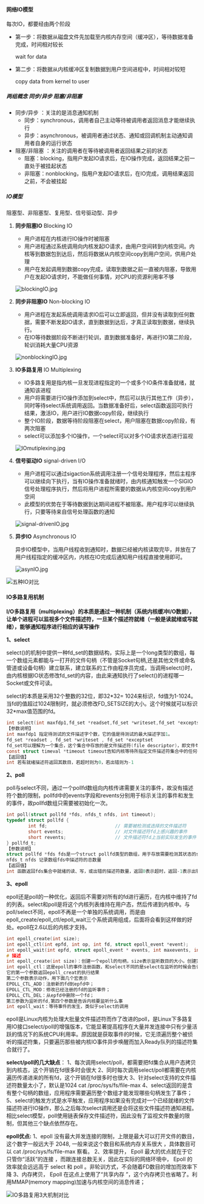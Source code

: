 #### 网络IO模型

每次IO，都要经由两个阶段

- 第一步：将数据从磁盘文件先加载至内核内存空间（缓冲区），等待数据准备完成，时间相对较长

  wait for data

- 第二步：将数据从内核缓冲区复制数据到用户空间进程中，时间相对较短

  copy data from kernel to user

##### 两组概念 同步/异步 阻塞/非阻塞

- 同步/异步 ：关注的是消息通知机制
  - 同步：synchronous，调用者自己主动等待被调用者返回消息才能继续执行
  - 异步：asynchronous，被调用者通过状态、通知或回调机制主动通知调用者自身的运行状态
- 阻塞/非阻塞 ：关注的调用者在等待被调用者返回结果之前的状态
  - 阻塞：blocking，指用户发起IO请求后，在IO操作完成，返回结果之前一直处于被挂起状态
  - 非阻塞：nonblocking，指用户发起IO请求后，在IO完成，调用结果返回之前，不会被挂起

##### IO模型

阻塞型、非阻塞型、复用型、信号驱动型、异步

1. **同步阻塞IO** Blocking IO

   - 用户进程在内核进行IO操作时被阻塞
   - 用户进程通过系统调用向内核发起IO请求，由用户空间转到内核空间。内核等到数据包到达后，然后将数据从内核空间copy到用户空间，供用户处理
   - 用户在发起调用到数据copy完成，读取到数据之前一直被内阻塞，导致用户在发起IO请求时，不能做任何事情，对CPU的资源利用率不够

   ![blockingIO.jpg](assets/blockingIO.jpg)

2. **同步非阻塞IO** Non-blocking IO

   - 用户进程在发起系统调用请求IO后可以立即返回，但并没有读取到任何数据，需要不断发起IO请求，直到数据到达后，才真正读取到数据，继续执行。
   - 在IO等待数据阶段不断进行轮训，直到数据准备好，再进行IO第二阶段，轮训消耗大量CPU资源

   ![nonblockingIO.jpg](assets/nonblockingIO.jpg)

3. **IO多路复用** IO Multiplexing

   - IO多路复用是指内核一旦发现进程指定的一个或多个IO条件准备就绪，就通知该进程
   - 用户将需要进行IO操作添加到select中，然后可以执行其他工作（异步），同时等待select系统调用返回。当数据准备好后，select函数返回可执行结果，激活IO，用户进行IO数据copy阶段，继续执行
   - 整个IO阶段，数据等待阶段阻塞在select，用户阻塞在数据copy阶段，有两次阻塞
   - select可以添加多个IO操作，一个select可以对多个IO请求状态进行监视

   ![IOmutiplexing.jpg](assets/IOmutiplexing.jpg)

4. **信号驱动IO** signal-driven I/O

   - 用户进程可以通过sigaction系统调用注册一个信号处理程序，然后主程序可以继续向下执行，当有IO操作准备就绪时，由内核通知触发一个SIGIO信号处理程序执行，然后将用户进程所需要的数据从内核空间copy到用户空间
   - 此模型的优势在于等待数据到达期间进程不被阻塞。用户程序可以继续执行，只要等待来自信号处理函数的通知

   ![signal-drivenIO.jpg](assets/signal-drivenIO.jpg)

5. **异步IO** Asynchronous IO

   异步IO模型中，当用户线程收到通知时，数据已经被内核读取完毕，并放在了用户线程指定的缓冲区内，内核在IO完成后通知用户线程直接使用即可。

   ![asynIO.jpg](assets/asynIO.jpg)

![五种IO对比](assets/5种IO对比.png)

#### IO多路复用机制

**I/O多路复用（multiplexing）的本质是通过一种机制（系统内核缓冲I/O数据），让单个进程可以监视多个文件描述符，一旦某个描述符就绪（一般是读就绪或写就绪），能够通知程序进行相应的读写操作**

**1、select**

select()的机制中提供一种fd_set的数据结构，实际上是一个long类型的数组，每一个数组元素都能与一打开的文件句柄（不管是Socket句柄,还是其他文件或命名管道或设备句柄）建立联系，建立联系的工作由程序员完成，当调用select()时，由内核根据IO状态修改fd_set的内容，由此来通知执行了select()的进程哪一Socket或文件可读。

select的本质是采用32个整数的32位，即32\*32= 1024来标识，fd值为1-1024。当fd的值超过1024限制时，就必须修改FD_SETSIZE的大小。这个时候就可以标识32*max值范围的fd。

```c
int select(int maxfdp1,fd_set *readset,fd_set *writeset,fd_set *exceptset,const struct timeval *timeout);
【参数说明】
int maxfdp1 指定待测试的文件描述字个数，它的值是待测试的最大描述字加1。
fd_set *readset , fd_set *writeset , fd_set *exceptset
fd_set可以理解为一个集合，这个集合中存放的是文件描述符(file descriptor)，即文件句柄。中间的三个参数指定我们要让内核测试读、写和异常条件的文件描述符集合。如果对某一个的条件不感兴趣，就可以把它设为空指针。
const struct timeval *timeout timeout告知内核等待所指定文件描述符集合中的任何一个就绪可花多少时间。其timeval结构用于指定这段时间的秒数和微秒数。
【返回值】
int 若有就绪描述符返回其数目，若超时则为0，若出错则为-1
```

**2、poll**

poll与select不同，通过一个pollfd数组向内核传递需要关注的事件，故没有描述符个数的限制，pollfd中的events字段和revents分别用于标示关注的事件和发生的事件，故pollfd数组只需要被初始化一次。

```c
int poll(struct pollfd *fds, nfds_t nfds, int timeout);
typedef struct pollfd {
        int fd;                         // 需要被检测或选择的文件描述符
        short events;                   // 对文件描述符fd上感兴趣的事件
        short revents;                  // 文件描述符fd上当前实际发生的事件
} pollfd_t;
【参数说明】
struct pollfd *fds fds是一个struct pollfd类型的数组，用于存放需要检测其状态的socket描述符，并且调用poll函数之后fds数组不会被清空；一个pollfd结构体表示一个被监视的文件描述符，通过传递fds指示 poll() 监视多个文件描述符。其中，结构体的events域是监视该文件描述符的事件掩码，由用户来设置这个域，结构体的revents域是文件描述符的操作结果事件掩码，内核在调用返回时设置这个域
nfds_t nfds 记录数组fds中描述符的总数量
【返回值】
int 函数返回fds集合中就绪的读、写，或出错的描述符数量，返回0表示超时，返回-1表示出错；
```

**3、epoll**

epoll还是poll的一种优化，返回后不需要对所有的fd进行遍历，在内核中维持了fd的列表。select和poll是将这个内核列表维持在用户态，然后传递到内核中。与poll/select不同，epoll不再是一个单独的系统调用，而是由epoll_create/epoll_ctl/epoll_wait三个系统调用组成，后面将会看到这样做的好处。epoll在2.6以后的内核才支持。

```c
int epoll_create(int size);
int epoll_ctl(int epfd, int op, int fd, struct epoll_event *event);
int epoll_wait(int epfd, struct epoll_event * events, int maxevents, int timeout);
# 描述
int epoll_create(int size)：创建一个epoll的句柄，size表示监听数目的大小。创建完句柄它会自动占用一个fd值，使用完epoll一定要记得close，不然fd会被消耗完。
int epoll_ctl：这是epoll的事件注册函数，和select不同的是select在监听的时候会告诉内核监听什么样的事件，而epoll必须在epoll_ctl先注册要监听的事件类型。
它的第一个参数返回epoll_creat的执行结果
第二个参数表示动作，用下面几个宏表示
EPOLL_CTL_ADD：注册新的fd到epfd中；
EPOLL_CTL_MOD：修改已经注册的fd的监听事件；
EPOLL_CTL_DEL：从epfd中删除一个fd；
第三参数为监听的fd,第四个参数是告诉内核要监听什么事
int epoll_wait：等待事件的发生，类似于select的调用
```

epoll是Linux内核为处理大批量文件描述符而作了改进的poll，是Linux下多路复用IO接口select/poll的增强版本，它能显著提高程序在大量并发连接中只有少量活跃的情况下的系统CPU利用率。原因就是获取事件的时候，它无须遍历整个被侦听的描述符集，只要遍历那些被内核IO事件异步唤醒而加入Ready队列的描述符集合就行了。

**select/poll的几大缺点**：
1、每次调用select/poll，都需要把fd集合从用户态拷贝到内核态，这个开销在fd很多时会很大
2、同时每次调用select/poll都需要在内核遍历传递进来的所有fd，这个开销在fd很多时也很大
3、针对select支持的文件描述符数量太小了，默认是1024   cat /proc/sys/fs/file-max
4、select返回的是含有整个句柄的数组，应用程序需要遍历整个数组才能发现哪些句柄发生了事件；
5、select的触发方式是水平触发，应用程序如果没有完成对一个已经就绪的文件描述符进行IO操作，那么之后每次select调用还是会将这些文件描述符通知进程。
相比select模型，poll使用链表保存文件描述符，因此没有了监视文件数量的限制，但其他三个缺点依然存在。

**epoll优点:**
1、epoll 没有最大并发连接的限制，上限是最大可以打开文件的数目，这个数字一般远大于 2048, 一般来说这个数目和系统内存关系很大  ，具体数目可以 cat /proc/sys/fs/file-max 察看。
2、效率提升， Epoll 最大的优点就在于它只管你“活跃”的连接 ，而跟连接总数无关，因此在实际的网络环境中， Epoll 的效率就会远远高于 select 和 poll 。非轮训方式，不会随着FD数目的增加而效率下降
3、内存拷贝， Epoll 在这点上使用了“共享内存 ”，这个内存拷贝也省略了。利用MMAP(memory mapping)加速与内核空间的消息传递；

![IO多路复用3大机制对比](assets/IO多路复用3大机制对比.jpg)